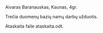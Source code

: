 Aivaras Baranauskas, Kaunas, 4gr.

Trečia duomenų bazių namų darbų užduotis.

Ataskaita faile ataskaita.odt.
